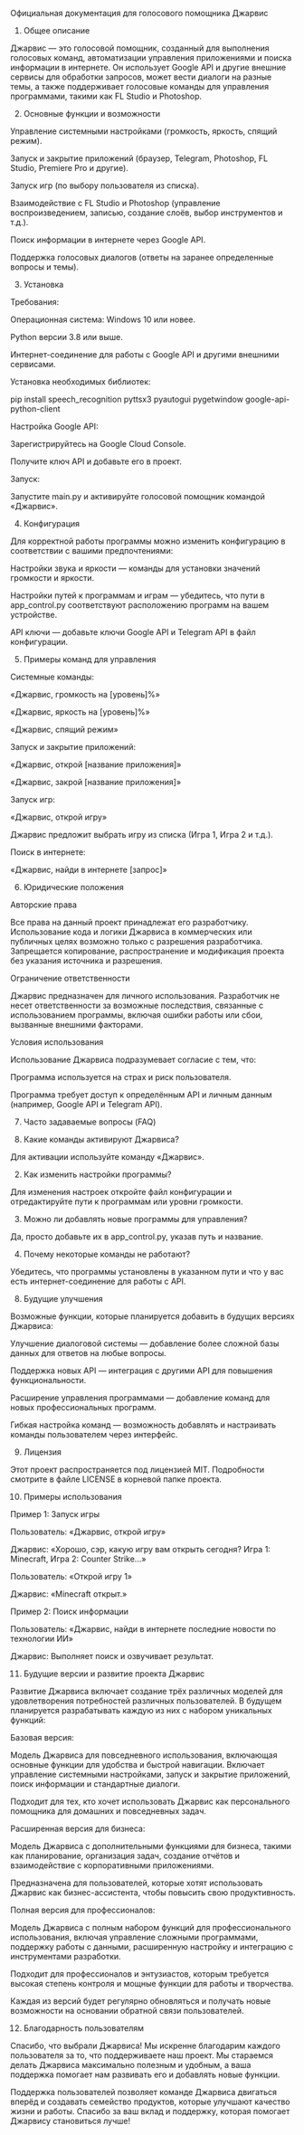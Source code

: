 Официальная документация для голосового помощника Джарвис 

 

1. Общее описание 

Джарвис — это голосовой помощник, созданный для выполнения голосовых команд, автоматизации управления приложениями и поиска информации в интернете. Он использует Google API и другие внешние сервисы для обработки запросов, может вести диалоги на разные темы, а также поддерживает голосовые команды для управления программами, такими как FL Studio и Photoshop. 

 

2. Основные функции и возможности 

Управление системными настройками (громкость, яркость, спящий режим). 

Запуск и закрытие приложений (браузер, Telegram, Photoshop, FL Studio, Premiere Pro и другие). 

Запуск игр (по выбору пользователя из списка). 

Взаимодействие с FL Studio и Photoshop (управление воспроизведением, записью, создание слоёв, выбор инструментов и т.д.). 

Поиск информации в интернете через Google API. 

Поддержка голосовых диалогов (ответы на заранее определенные вопросы и темы). 

 

3. Установка 

Требования: 

Операционная система: Windows 10 или новее. 

Python версии 3.8 или выше. 

Интернет-соединение для работы с Google API и другими внешними сервисами. 

Установка необходимых библиотек: 

pip install speech_recognition pyttsx3 pyautogui pygetwindow google-api-python-client 
 

Настройка Google API: 

Зарегистрируйтесь на Google Cloud Console. 

Получите ключ API и добавьте его в проект. 

Запуск: 

Запустите main.py и активируйте голосовой помощник командой «Джарвис». 

 

4. Конфигурация 

Для корректной работы программы можно изменить конфигурацию в соответствии с вашими предпочтениями: 

Настройки звука и яркости — команды для установки значений громкости и яркости. 

Настройки путей к программам и играм — убедитесь, что пути в app_control.py соответствуют расположению программ на вашем устройстве. 

API ключи — добавьте ключи Google API и Telegram API в файл конфигурации. 

 

5. Примеры команд для управления 

Системные команды: 

«Джарвис, громкость на [уровень]%» 

«Джарвис, яркость на [уровень]%» 

«Джарвис, спящий режим» 

Запуск и закрытие приложений: 

«Джарвис, открой [название приложения]» 

«Джарвис, закрой [название приложения]» 

Запуск игр: 

«Джарвис, открой игру» 

Джарвис предложит выбрать игру из списка (Игра 1, Игра 2 и т.д.). 

Поиск в интернете: 

«Джарвис, найди в интернете [запрос]» 

 

6. Юридические положения 

Авторские права 

Все права на данный проект принадлежат его разработчику. Использование кода и логики Джарвиса в коммерческих или публичных целях возможно только с разрешения разработчика. Запрещается копирование, распространение и модификация проекта без указания источника и разрешения. 

Ограничение ответственности 

Джарвис предназначен для личного использования. Разработчик не несет ответственности за возможные последствия, связанные с использованием программы, включая ошибки работы или сбои, вызванные внешними факторами. 

Условия использования 

Использование Джарвиса подразумевает согласие с тем, что: 

Программа используется на страх и риск пользователя. 

Программа требует доступ к определённым API и личным данным (например, Google API и Telegram API). 

 

7. Часто задаваемые вопросы (FAQ) 

1. Какие команды активируют Джарвиса? 

Для активации используйте команду «Джарвис». 

2. Как изменить настройки программы? 

Для изменения настроек откройте файл конфигурации и отредактируйте пути к программам или уровни громкости. 

3. Можно ли добавлять новые программы для управления? 

Да, просто добавьте их в app_control.py, указав путь и название. 

4. Почему некоторые команды не работают? 

Убедитесь, что программы установлены в указанном пути и что у вас есть интернет-соединение для работы с API. 

 

8. Будущие улучшения 

Возможные функции, которые планируется добавить в будущих версиях Джарвиса: 

Улучшение диалоговой системы — добавление более сложной базы данных для ответов на любые вопросы. 

Поддержка новых API — интеграция с другими API для повышения функциональности. 

Расширение управления программами — добавление команд для новых профессиональных программ. 

Гибкая настройка команд — возможность добавлять и настраивать команды пользователем через интерфейс. 

 

9. Лицензия 

Этот проект распространяется под лицензией MIT. Подробности смотрите в файле LICENSE в корневой папке проекта. 

 

10. Примеры использования 

Пример 1: Запуск игры 

Пользователь: «Джарвис, открой игру» 

Джарвис: «Хорошо, сэр, какую игру вам открыть сегодня? Игра 1: Minecraft, Игра 2: Counter Strike...» 

Пользователь: «Открой игру 1» 

Джарвис: «Minecraft открыт.» 

Пример 2: Поиск информации 

Пользователь: «Джарвис, найди в интернете последние новости по технологии ИИ» 

Джарвис: Выполняет поиск и озвучивает результат. 

 

11. Будущие версии и развитие проекта Джарвис 

Развитие Джарвиса включает создание трёх различных моделей для удовлетворения потребностей различных пользователей. В будущем планируется разрабатывать каждую из них с набором уникальных функций: 

Базовая версия: 

Модель Джарвиса для повседневного использования, включающая основные функции для удобства и быстрой навигации. Включает управление системными настройками, запуск и закрытие приложений, поиск информации и стандартные диалоги. 

Подходит для тех, кто хочет использовать Джарвис как персонального помощника для домашних и повседневных задач. 

Расширенная версия для бизнеса: 

Модель Джарвиса с дополнительными функциями для бизнеса, такими как планирование, организация задач, создание отчётов и взаимодействие с корпоративными приложениями. 

Предназначена для пользователей, которые хотят использовать Джарвис как бизнес-ассистента, чтобы повысить свою продуктивность. 

Полная версия для профессионалов: 

Модель Джарвиса с полным набором функций для профессионального использования, включая управление сложными программами, поддержку работы с данными, расширенную настройку и интеграцию с инструментами разработки. 

Подходит для профессионалов и энтузиастов, которым требуется высокая степень контроля и мощные функции для работы и творчества. 

Каждая из версий будет регулярно обновляться и получать новые возможности на основании обратной связи пользователей. 

 

12. Благодарность пользователям 

Спасибо, что выбрали Джарвиса! Мы искренне благодарим каждого пользователя за то, что поддерживаете наш проект. Мы стараемся делать Джарвиса максимально полезным и удобным, а ваша поддержка помогает нам развивать его и добавлять новые функции. 

Поддержка пользователей позволяет команде Джарвиса двигаться вперёд и создавать семейство продуктов, которые улучшают качество жизни и работы. Спасибо за ваш вклад и поддержку, которая помогает Джарвису становиться лучше! 
